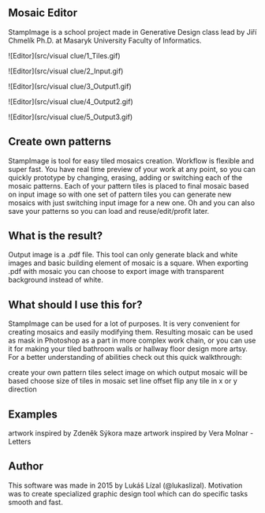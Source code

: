 ## Mosaic Editor
StampImage is a school project made in Generative Design class lead by Jiří Chmelík Ph.D. at Masaryk University Faculty of Informatics.

![Editor](src/visual clue/1_Tiles.gif)

![Editor](src/visual clue/2_Input.gif)

![Editor](src/visual clue/3_Output1.gif)

![Editor](src/visual clue/4_Output2.gif)

![Editor](src/visual clue/5_Output3.gif)

## Create own patterns

StampImage is tool for easy tiled mosaics creation. Workflow is flexible and super fast. You have real time preview of your work at any point, so you can quickly prototype by changing, erasing, adding or switching each of the mosaic patterns. Each of your pattern tiles is placed to final mosaic based on input image so with one set of pattern tiles you can generate new mosaics with just switching input image for a new one. Oh and you can also save your patterns so you can load and reuse/edit/profit later.

## What is the result?

Output image is a .pdf file. This tool can only generate black and white images and basic building element of mosaic is a square. When exporting .pdf with mosaic you can choose to export image with transparent background instead of white.

## What should I use this for?

StampImage can be used for a lot of purposes. It is very convenient for creating mosaics and easily modifying them. Resulting mosaic can be used as mask in Photoshop as a part in more complex work chain, or you can use it for making your tiled bathroom walls or hallway floor design more artsy. For a better understanding of abilities check out this quick walkthrough:

create your own pattern tiles select image on which output mosaic will be based choose size of tiles in mosaic set line offset flip any tile in x or y direction

## Examples

artwork inspired by Zdeněk Sýkora maze artwork inspired by Vera Molnar - Letters

## Author

This software was made in 2015 by Lukáš Lízal (@lukaslizal). Motivation was to create specialized graphic design tool which can do specific tasks smooth and fast.

